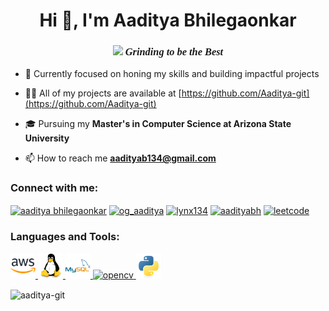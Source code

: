 <h1 align="center">Hi 👋, I'm Aaditya Bhilegaonkar</h1>
<h3 align="center">
  <img src="https://media.giphy.com/media/Lny6Rw04nsOOc/giphy.gif" width="30px"/>
  <strong><i><span style="font-family: 'Nerko One', cursive;">Grinding to be the Best</span></i></strong>
</h3>

- 🔭 Currently focused on honing my skills and building impactful projects

- 👨‍💻 All of my projects are available at [https://github.com/Aaditya-git](https://github.com/Aaditya-git)

- 🎓 Pursuing my **Master's in Computer Science at Arizona State University**

- 📫 How to reach me **aadityab134@gmail.com**

<h3 align="left">Connect with me:</h3>
<p align="left">
<a href="https://linkedin.com/in/aaditya-bhilegaonkar" target="blank"><img align="center" src="https://raw.githubusercontent.com/rahuldkjain/github-profile-readme-generator/master/src/images/icons/Social/linked-in-alt.svg" alt="aaditya bhilegaonkar" height="30" width="40" /></a>
<a href="https://instagram.com/og_aaditya" target="blank"><img align="center" src="https://raw.githubusercontent.com/rahuldkjain/github-profile-readme-generator/master/src/images/icons/Social/instagram.svg" alt="og_aaditya" height="30" width="40" /></a>
<a href="https://www.codechef.com/users/lynx134" target="blank"><img align="center" src="https://cdn.jsdelivr.net/npm/simple-icons@3.1.0/icons/codechef.svg" alt="lynx134" height="30" width="40" /></a>
<a href="https://www.hackerrank.com/aadityabh" target="blank"><img align="center" src="https://raw.githubusercontent.com/rahuldkjain/github-profile-readme-generator/master/src/images/icons/Social/hackerrank.svg" alt="aadityabh" height="30" width="40" /></a>
<a href="https://leetcode.com/u/LYNXs/" target="blank"><img align="center" src="https://cdn.jsdelivr.net/npm/simple-icons@3.13.0/icons/leetcode.svg" alt="leetcode" height="30" width="40" /></a>
</p>

<h3 align="left">Languages and Tools:</h3>
<p align="left"> 
<a href="https://aws.amazon.com" target="_blank"> <img src="https://raw.githubusercontent.com/devicons/devicon/master/icons/amazonwebservices/amazonwebservices-original-wordmark.svg" alt="aws" width="40" height="40"/> </a> 
<a href="https://www.linux.org/" target="_blank"> <img src="https://raw.githubusercontent.com/devicons/devicon/master/icons/linux/linux-original.svg" alt="linux" width="40" height="40"/> </a> 
<a href="https://www.mysql.com/" target="_blank"> <img src="https://raw.githubusercontent.com/devicons/devicon/master/icons/mysql/mysql-original-wordmark.svg" alt="mysql" width="40" height="40"/> </a> 
<a href="https://opencv.org/" target="_blank"> <img src="https://www.vectorlogo.zone/logos/opencv/opencv-icon.svg" alt="opencv" width="40" height="40"/> </a> 
<a href="https://www.python.org" target="_blank"> <img src="https://raw.githubusercontent.com/devicons/devicon/master/icons/python/python-original.svg" alt="python" width="40" height="40"/> </a> 
</p>

<p><img align="center" src="https://github-readme-stats.vercel.app/api/top-langs?username=aaditya-git&show_icons=true&locale=en&layout=compact" alt="aaditya-git" /></p>
